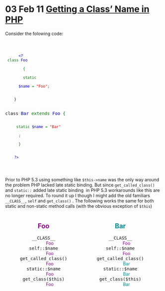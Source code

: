 <h1>
  03 Feb 11
  <a href="http://ben.peachey-schoorl.com/work_blog/2011/02/getting-a-class-name-in-php/" rel="bookmark" title="Permanent Link to Getting a Class’ Name in PHP">Getting a Class’ Name in PHP</a>
</h1>
<p>
  Consider the folowing code:<br />
  <code>
    <span style="color: #000000;">
      <br />
      <span style="color: #0000bb;">&lt;?<br /> </span><span style="color: #007700;">class </span><span style="color: #0000bb;">Foo </span>
      <span style="color: #007700;">
        {<br />
        static
      </span>
      <span style="color: #0000bb;">$name </span><span style="color: #007700;">= </span><span style="color: #dd0000;">"Foo"</span><span style="color: #007700;">;<br /> </span>
    </span>
    }<br />
  </code>
  <span style="font-family: monospace;">
    <br />
    class&nbsp;<span style="color: #0000bb;">Bar </span><span style="color: #007700;">extends </span><span style="color: #0000bb;">Foo </span><span style="color: #007700;">{</span>
  </span>
</p>
<p>
  <code>
    <span style="color: #007700;"> static </span><span style="color: #0000bb;">$name </span><span style="color: #007700;">= </span><span style="color: #dd0000;">"Bar"</span>
    <span style="color: #007700;">
      ;<br />
      }<br />
    </span>
    <span style="color: #0000bb;">?&gt;</span>
  </code>
</p>
<code> </code>
<p><code></code></p>
<p>
  Prior to PHP 5.3 using something like&nbsp;<code>$this-&gt;name</code> was the only way around the problem PHP lacked late static binding. But since&nbsp;<code>get_called_class()</code> and <code>static::</code> added late static
  binding&nbsp;&nbsp;in PHP 5.3 workarounds like this are no longer required. To round it up I though I might add the old familiars <code>__CLASS__</code>, <code>self</code> and <code>get_class()</code> . The following works the same for
  both static and non-static method calls (with the obvious exception of <code>$this</code>)
</p>
<div style="width: 49%; float: left; margin: 0; padding: 0; text-align: center;">
  <h2 style="color: darkmagenta;">Foo</h2>
  <dl>
    <dt style="font-family: monospace;">__CLASS__</dt>
    <dd style="color: darkmagenta;">Foo</dd>
    <dt style="font-family: monospace;">self::$name</dt>
    <dd style="color: darkmagenta;">Foo</dd>
    <dt style="font-family: monospace;">get_called_class()</dt>
    <dd style="color: darkmagenta;">Foo</dd>
    <dt style="font-family: monospace;">static::$name</dt>
    <dd style="color: darkmagenta;">Foo</dd>
    <dt style="font-family: monospace;">get_class($this)</dt>
    <dd style="color: darkmagenta;">Foo</dd>
  </dl>
</div>
<div style="width: 49%; float: left; margin: 0; padding: 0; text-align: center;">
  <h2 style="color: darkcyan;">Bar</h2>
  <dl>
    <dt style="font-family: monospace;">__CLASS__</dt>
    <dd style="color: darkmagenta;">Foo</dd>
    <dt style="font-family: monospace;">self::$name</dt>
    <dd style="color: darkmagenta;">Foo</dd>
    <dt style="font-family: monospace;">get_called_class()</dt>
    <dd style="color: darkcyan;">Bar</dd>
    <dt style="font-family: monospace;">static::$name</dt>
    <dd style="color: darkcyan;">Bar</dd>
    <dt style="font-family: monospace;">get_class($this)</dt>
    <dd style="color: darkcyan;">Bar</dd>
  </dl>
</div>
